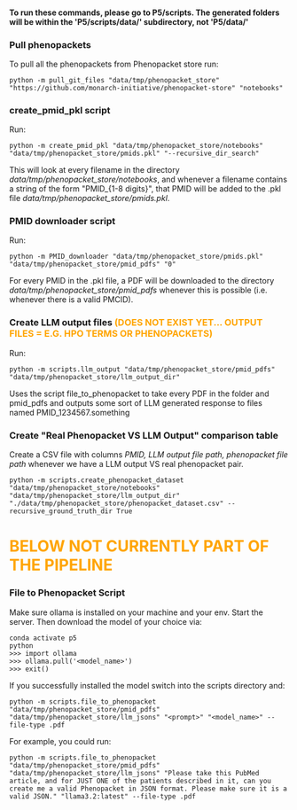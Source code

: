 #### To run these commands, please go to P5/scripts. The generated folders will be within the 'P5/scripts/data/' subdirectory, not 'P5/data/'

### Pull phenopackets
To pull all the phenopackets from Phenopacket store run:
```shell
python -m pull_git_files "data/tmp/phenopacket_store" "https://github.com/monarch-initiative/phenopacket-store" "notebooks"
```

### create_pmid_pkl script
Run: 
```shell
python -m create_pmid_pkl "data/tmp/phenopacket_store/notebooks" "data/tmp/phenopacket_store/pmids.pkl" "--recursive_dir_search"
```
This will look at every filename in the directory *data/tmp/phenopacket_store/notebooks*, and whenever a filename contains a string of the form
"PMID_{1-8 digits}", that PMID will be added to the .pkl file *data/tmp/phenopacket_store/pmids.pkl*. 

### PMID downloader script
Run: 
```shell
python -m PMID_downloader "data/tmp/phenopacket_store/pmids.pkl" "data/tmp/phenopacket_store/pmid_pdfs" "0"
```
For every PMID in the .pkl file, a PDF will be downloaded to the directory *data/tmp/phenopacket_store/pmid_pdfs* whenever this is possible (i.e. whenever there is a valid PMCID). 

### Create LLM output files <span style="color:orange">(DOES NOT EXIST YET... OUTPUT FILES = E.G. HPO TERMS OR PHENOPACKETS)</span>

Run: 
```shell
python -m scripts.llm_output "data/tmp/phenopacket_store/pmid_pdfs" "data/tmp/phenopacket_store/llm_output_dir"
```

Uses the script file_to_phenopacket to take every PDF in the folder and pmid_pdfs and outputs some sort of LLM generated response to files named PMID_1234567.something

### Create "Real Phenopacket VS LLM Output" comparison table

Create a CSV file with columns *PMID, LLM output file path, phenopacket file path* whenever we have a LLM output VS real phenopacket pair.
```shell
python -m scripts.create_phenopacket_dataset "data/tmp/phenopacket_store/notebooks" "data/tmp/phenopacket_store/llm_output_dir" "./data/tmp/phenopacket_store/phenopacket_dataset.csv" --recursive_ground_truth_dir True
```

# <span style="color:orange">BELOW NOT CURRENTLY PART OF THE PIPELINE</span>

### File to Phenopacket Script
Make sure ollama is installed on your machine and your env. Start the server.
Then download the model of your choice via:
```shell
conda activate p5
python
>>> import ollama
>>> ollama.pull('<model_name>')
>>> exit()
```

If you successfully installed the model switch into the scripts directory and:
```shell 
python -m scripts.file_to_phenopacket "data/tmp/phenopacket_store/pmid_pdfs" "data/tmp/phenopacket_store/llm_jsons" "<prompt>" "<model_name>" --file-type .pdf
```

For example, you could run:
```shell 
python -m scripts.file_to_phenopacket "data/tmp/phenopacket_store/pmid_pdfs" "data/tmp/phenopacket_store/llm_jsons" "Please take this PubMed article, and for JUST ONE of the patients described in it, can you create me a valid Phenopacket in JSON format. Please make sure it is a valid JSON." "llama3.2:latest" --file-type .pdf
```
